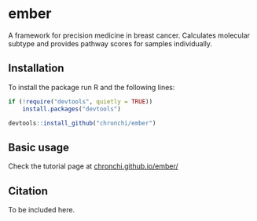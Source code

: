 # ember

<!-- badges: start -->
<!-- badges: end -->

A framework for precision medicine in breast cancer. Calculates molecular subtype and provides pathway scores for samples individually.

## Installation

To install the package run R and the following lines:

``` r
if (!require("devtools", quietly = TRUE))
    install.packages("devtools")

devtools::install_github("chronchi/ember")
```

## Basic usage 

Check the tutorial page at [chronchi.github.io/ember/](https://chronchi.github.io/ember/ "Tutorial for ember")

## Citation

To be included here.
